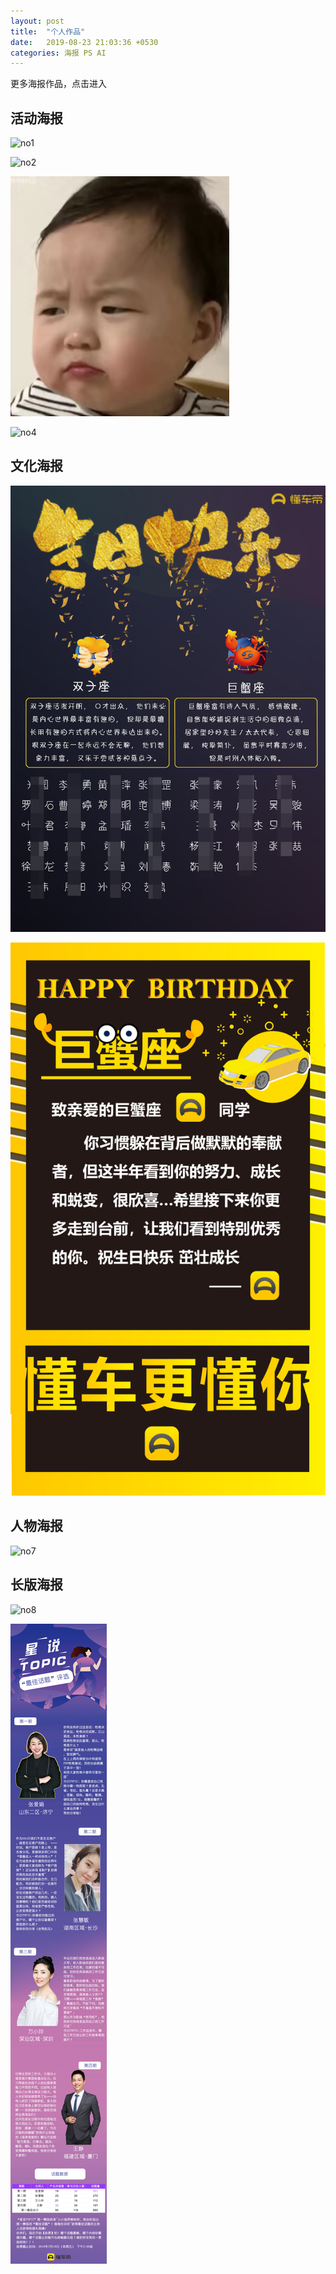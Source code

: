 ```yaml
---
layout: post
title:  "个人作品"
date:   2019-08-23 21:03:36 +0530
categories: 海报 PS AI
---
```

更多海报作品，点击进入

## 活动海报
![no1](https://github.com/hjiarui/hjiarui.github.io/blob/master/_posts/%E5%85%AC%E7%9B%8A%E6%96%B0%E6%98%9F%E8%AE%A1%E5%88%92.png)

![no2](https://github.com/hjiarui/hjiarui.github.io/blob/master/_posts/%E6%B5%B7%E6%8A%A53.2.png)

<img src="../album/1.png" >

![no4](https://github.com/hjiarui/hjiarui.github.io/blob/master/_posts/1820parallel.png)

## 文化海报
![no5](https://github.com/hjiarui/hjiarui.github.io/blob/master/_posts/11cd441263ba37710f09c6341291437.png)

![no6](https://github.com/hjiarui/hjiarui.github.io/blob/master/_posts/%E7%94%9F%E6%97%A5%E8%B4%BA%E5%8D%A1.png)

## 人物海报
![no7](https://github.com/hjiarui/hjiarui.github.io/blob/master/_posts/hb1834.png)

## 长版海报
![no8](https://github.com/hjiarui/hjiarui.github.io/blob/master/_posts/%E5%BE%AE%E4%BF%A1%E5%9B%BE%E7%89%87_20190707091435.png)

![no9](https://github.com/hjiarui/hjiarui.github.io/blob/master/_posts/1988643b52d51ef0efb6a645a296b1b.png)


